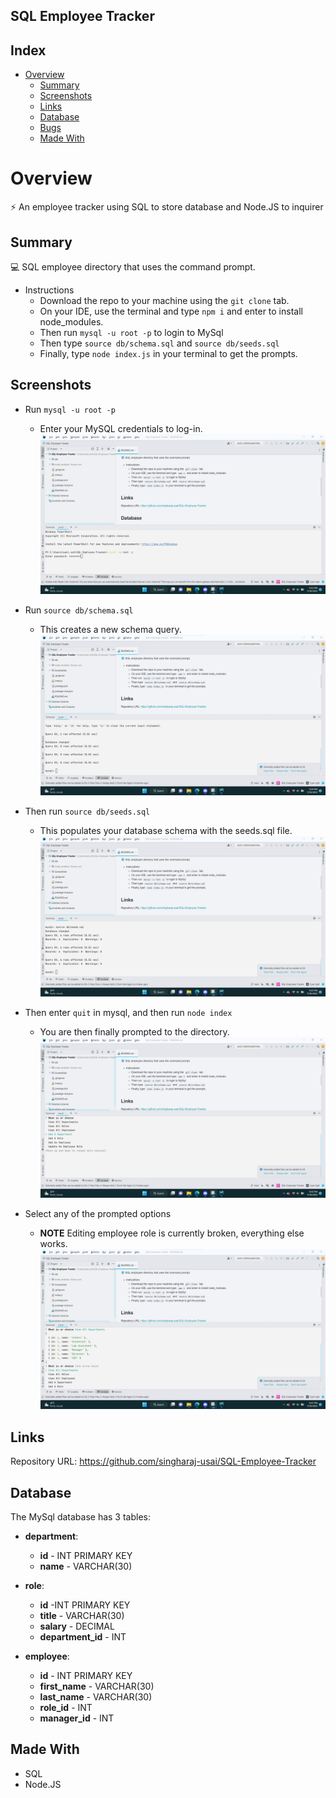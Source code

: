 ﻿## SQL Employee Tracker

## Index
- [Overview](#overview)
  - [Summary](#summary)
  - [Screenshots](#screenshots)
  - [Links](#links)
  - [Database](#database)
  - [Bugs](#bugs)
  - [Made With](#made-with)

# Overview

⚡ An employee tracker using SQL to store database and Node.JS to inquirer

## Summary

💻 SQL employee directory that uses the command prompt.


* Instructions
    * Download the repo to your machine using the `git clone` tab.
    * On your IDE, use the terminal and type `npm i` and enter to install node_modules.
    * Then run `mysql -u root -p` to login to MySql
    * Then type `source db/schema.sql` and `source db/seeds.sql`
    * Finally, type `node index.js` in your terminal to get the prompts.

## Screenshots
* Run `mysql -u root -p`
  * Enter your MySQL credentials to log-in.
![](./Screenshots/Screenshot%202022-11-16%20230354.png)

* Run `source db/schema.sql`
  * This creates a new schema query.
![](./Screenshots/Screenshot%202022-11-16%20230502.png)

* Then run `source db/seeds.sql`
  * This populates your database schema with the seeds.sql file.
![](./Screenshots/Screenshot%202022-11-16%20230526.png)

* Then enter `quit` in mysql, and then run `node index`
  * You are then finally prompted to the directory.
![](./Screenshots/Screenshot%202022-11-16%20230653.png)

* Select any of the prompted options
  * **NOTE** Editing employee role is currently broken, everything else works.
![](./Screenshots/Screenshot%202022-11-16%20230706.png)

## Links

Repository URL: https://github.com/singharaj-usai/SQL-Employee-Tracker

## Database

The MySql database has 3 tables:

* **department**:
  * **id** - INT PRIMARY KEY
  * **name** - VARCHAR(30)

* **role**:
  * **id** -INT PRIMARY KEY
  * **title** - VARCHAR(30)
  * **salary** - DECIMAL
  * **department_id** - INT

* **employee**:
  * **id** - INT PRIMARY KEY
  * **first_name** - VARCHAR(30)
  * **last_name** - VARCHAR(30)
  * **role_id** - INT
  * **manager_id** - INT

## Made With

* SQL 
* Node.JS

